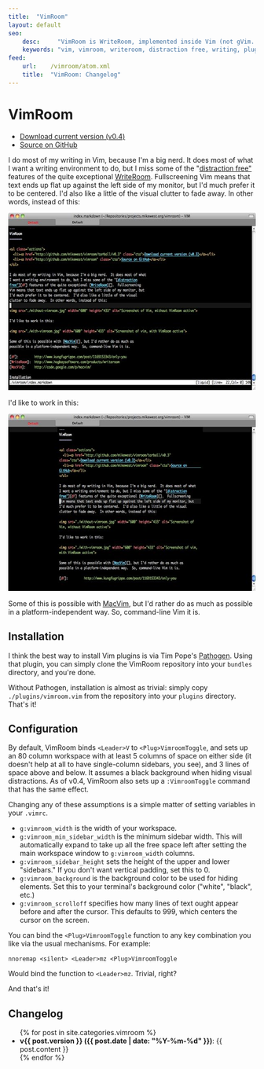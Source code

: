 ```yaml
---
title:  "VimRoom"
layout: default
seo:
    desc:     "VimRoom is WriteRoom, implemented inside Vim (not gVim.  Vim.)."
    keywords: "vim, vimroom, writeroom, distraction free, writing, plugin"
feed:   
    url:    /vimroom/atom.xml
    title:  "VimRoom: Changelog"
---
```

VimRoom
=======

<ul class="actions">
  <li><a href="http://github.com/mikewest/vimroom/tarball/v0.4" class="cta">Download current version (v0.4)</a></li> 
  <li><a href="http://github.com/mikewest/vimroom" class="cta">Source on GitHub</a></li> 
</ul>

I do most of my writing in Vim, because I'm a big nerd.  It does most of what
I want a writing environment to do, but I miss some of the "[distraction
free"][df] features of the quite exceptional [WriteRoom][].  Fullscreening
Vim means that text ends up flat up against the left side of my monitor, but
I'd much prefer it to be centered.  I'd also like a little of the visual
clutter to fade away.  In other words, instead of this:

<img src="./without-vimroom.jpg" width="600" height="361" alt="Screenshot of Vim, without VimRoom active">

I'd like to work in this:

<img src="./with-vimroom.jpg" width="600" height="361" alt="Screenshot of vim, with VimRoom active">

Some of this is possible with [MacVim][], but I'd rather do as much as
possible in a platform-independent way.  So, command-line Vim it is.

[df]:         http://www.kungfugrippe.com/post/1169153343/only-you
[WriteRoom]:  http://www.hogbaysoftware.com/products/writeroom
[MacVim]:     http://code.google.com/p/macvim/

Installation
------------

I think the best way to install Vim plugins is via Tim Pope's [Pathogen][].  Using that plugin, you can simply clone the VimRoom repository into your `bundles` directory, and you're done.

Without Pathogen, installation is almost as trivial: simply copy `./plugins/vimroom.vim` from the repository into your `plugins` directory.  That's it!

[Pathogen]: http://www.vim.org/scripts/script.php?script_id=2332

Configuration
-------------

By default, VimRoom binds `<Leader>V` to `<Plug>VimroomToggle`, and sets up an 80 column workspace with at least 5 columns of space on either side (it doesn't help at all to have single-column sidebars, you see), and 3 lines of space above and below.  It assumes a black background when hiding visual distractions.  As of v0.4, VimRoom also sets up a `:VimroomToggle` command that has the same effect.

Changing any of these assumptions is a simple matter of setting variables in your `.vimrc`.

*   `g:vimroom_width` is the width of your workspace.
*   `g:vimroom_min_sidebar_width` is the minimum sidebar width.  This will automatically expand to take up all the free space left after setting the main workspace window to `g:vimroom_width` columns.
*   `g:vimroom_sidebar_height` sets the height of the upper and lower "sidebars."  If you don't want vertical padding, set this to 0.
*   `g:vimroom_background` is the background color to be used for hiding elements.  Set this to your terminal's background color ("white", "black", etc.)
*   `g:vimroom_scrolloff` specifies how many lines of text ought appear before and after the cursor.  This defaults to 999, which centers the cursor on the screen.

You can bind the `<Plug>VimroomToggle` function to any key combination you like via the usual mechanisms.  For example:

    nnoremap <silent> <Leader>mz <Plug>VimroomToggle

Would bind the function to `<Leader>mz`.  Trivial, right?

And that's it!

Changelog
---------

<ul>
{% for post in site.categories.vimroom %}
  <li><strong>v{{ post.version }} ({{ post.date | date: "%Y-%m-%d" }})</strong>: {{ post.content }}</li>
{% endfor %}
</ul>
